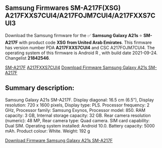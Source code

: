 <h2>Samsung Firmwares SM-A217F(XSG) A217FXXS7CUI4/A217FOJM7CUI4/A217FXXS7CUI3</h2>
Download the Samsung firmware for the ✅ <strong>Samsung Galaxy A21s </strong> ⭐ <strong>SM-A217F</strong> with product code <strong>XSG</strong> <strong> from United Arab Emirates</strong>. This firmware has version number PDA <strong>A217FXXS7CUI4</strong> and CSC A217FOJM7CUI4. The operating system of this firmware is Android R , with build date 2021-09-24. Changelist <strong>21842546</strong>.


[SM-A217F](https://samfirm.shop/samsung/model/SM-A217F)
[A217FXXS7CUI4](https://samfirm.shop/samsung/pda/A217FXXS7CUI4)
[Download Firmware Samsung Galaxy A21s SM-A217F](https://samfirm.shop/samsung/firmware/459576)
<h2>Summary description:</h2>
<p>Samsung Galaxy A21s SM-A217F. Display diagonal: 16.5 cm (6.5"), Display resolution: 720 x 1600 pixels, Display type: PLS. Processor frequency: 2 GHz, Processor family: Samsung Exynos, Processor model: 850. RAM capacity: 3 GB, Internal storage capacity: 32 GB. Rear camera resolution (numeric): 48 MP, Rear camera type: Quad camera. SIM card capability: Dual SIM. Operating system installed: Android 10.0. Battery capacity: 5000 mAh. Product colour: White. Weight: 192 g</p>


[Download Firmware Samsung Galaxy A21s SM-A217F](https://samfirm.shop/samsung/firmware/459576)
